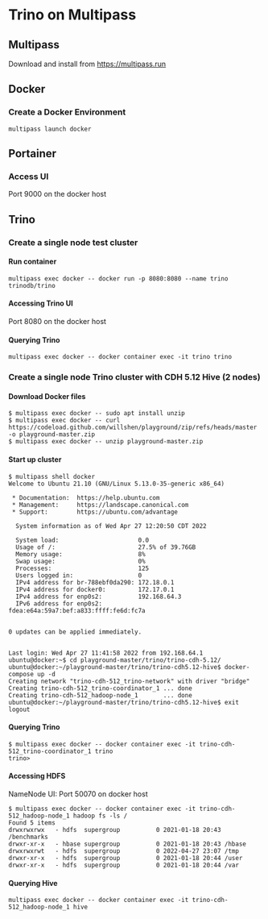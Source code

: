 # Trino on Multipass
## Multipass
Download and install from https://multipass.run

## Docker
### Create a Docker Environment
```
multipass launch docker
```

## Portainer
### Access UI
Port 9000 on the docker host

## Trino
### Create a single node test cluster
#### Run container
```
multipass exec docker -- docker run -p 8080:8080 --name trino trinodb/trino
```

#### Accessing Trino UI
Port 8080 on the docker host

#### Querying Trino
```
multipass exec docker -- docker container exec -it trino trino
```

### Create a single node Trino cluster with CDH 5.12 Hive (2 nodes)
#### Download Docker files
```
$ multipass exec docker -- sudo apt install unzip
$ multipass exec docker -- curl https://codeload.github.com/willshen/playground/zip/refs/heads/master -o playground-master.zip
$ multipass exec docker -- unzip playground-master.zip
```

#### Start up cluster
```
$ multipass shell docker
Welcome to Ubuntu 21.10 (GNU/Linux 5.13.0-35-generic x86_64)

 * Documentation:  https://help.ubuntu.com
 * Management:     https://landscape.canonical.com
 * Support:        https://ubuntu.com/advantage

  System information as of Wed Apr 27 12:20:50 CDT 2022

  System load:                      0.0
  Usage of /:                       27.5% of 39.76GB
  Memory usage:                     8%
  Swap usage:                       0%
  Processes:                        125
  Users logged in:                  0
  IPv4 address for br-788ebf0da290: 172.18.0.1
  IPv4 address for docker0:         172.17.0.1
  IPv4 address for enp0s2:          192.168.64.3
  IPv6 address for enp0s2:          fdea:e64a:59a7:bef:a833:ffff:fe6d:fc7a


0 updates can be applied immediately.


Last login: Wed Apr 27 11:41:58 2022 from 192.168.64.1
ubuntu@docker:~$ cd playground-master/trino/trino-cdh-5.12/
ubuntu@docker:~/playground-master/trino/trino-cdh5.12-hive$ docker-compose up -d
Creating network "trino-cdh-512_trino-network" with driver "bridge"
Creating trino-cdh-512_trino-coordinator_1 ... done
Creating trino-cdh-512_hadoop-node_1       ... done
ubuntu@docker:~/playground-master/trino/trino-cdh5.12-hive$ exit
logout
```

#### Querying Trino
```
$ multipass exec docker -- docker container exec -it trino-cdh-512_trino-coordinator_1 trino
trino> 
```

#### Accessing HDFS
NameNode UI: Port 50070 on docker host
```
$ multipass exec docker -- docker container exec -it trino-cdh-512_hadoop-node_1 hadoop fs -ls /
Found 5 items
drwxrwxrwx   - hdfs  supergroup          0 2021-01-18 20:43 /benchmarks
drwxr-xr-x   - hbase supergroup          0 2021-01-18 20:43 /hbase
drwxrwxrwt   - hdfs  supergroup          0 2022-04-27 23:07 /tmp
drwxr-xr-x   - hdfs  supergroup          0 2021-01-18 20:44 /user
drwxr-xr-x   - hdfs  supergroup          0 2021-01-18 20:44 /var
```

#### Querying Hive
```
multipass exec docker -- docker container exec -it trino-cdh-512_hadoop-node_1 hive
```
